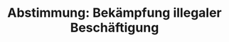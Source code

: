 ---
abstimmung:
  abstimmung: 2
  bundestagssitzung: 104
  datum: 6. Juni 2019
  legislaturperiode: 19
categories:
- Todo
data:
- title: Abstimmungsergebnis 20190606_1-data.pdf
  url: /res/2021-btw/abstimmungsergebnisse/20190606_1-data.pdf
- title: Abstimmungsergebnis 20190606_1_xls-data.xls
  url: /res/2021-btw/abstimmungsergebnisse/20190606_1_xls-data.xls
- title: Abstimmungsergebnis 20190606_1_xls-datacsv
  url: /res/2021-btw/abstimmungsergebnisse/csv/20190606_1_xls-datacsv
ergebnis:
  AfD:
    enthaltung: 0
    gesamt: 91
    ja: 79
    nein: 1
    nichtabgegeben: 11
    ungueltig: 0
  Bündnis 90/Die Grünen:
    enthaltung: 65
    gesamt: 67
    ja: 0
    nein: 0
    nichtabgegeben: 2
    ungueltig: 0
  Die Linke:
    enthaltung: 0
    gesamt: 69
    ja: 0
    nein: 60
    nichtabgegeben: 9
    ungueltig: 0
  FDP:
    enthaltung: 75
    gesamt: 80
    ja: 0
    nein: 0
    nichtabgegeben: 5
    ungueltig: 0
  cdu/csu:
    enthaltung: 0
    gesamt: 246
    ja: 231
    nein: 0
    nichtabgegeben: 15
    ungueltig: 0
  file: 20190606_1_xls-data.xls
  fraktionslos:
    enthaltung: 0
    gesamt: 4
    ja: 1
    nein: 1
    nichtabgegeben: 2
    ungueltig: 0
  spd:
    enthaltung: 0
    gesamt: 152
    ja: 138
    nein: 0
    nichtabgegeben: 14
    ungueltig: 0
layout: abstimmung
links:
- title: Link zu bundestag.de
  url: https://www.bundestag.de/parlament/plenum/abstimmung/abstimmung?id=605
preview: 'Deutscher Bundestag


  104. Sitzung des Deutschen Bundestages

  am Donnerstag, 6. Juni 2019


  Endgültiges Ergebnis der Namentlichen Abstimmung Nr. 2


  Gesetzentwurf der Bundesregierung

  Enwurf eines Gesetzes gegen illegale Beschäftigung und Sozialleistungsmissbrauch

  Drs. 19/8691, 19/9768 und 19/10683'
tags:
- Todo
title: 'Abstimmung: Bekämpfung illegaler Beschäftigung'
---